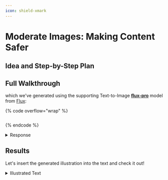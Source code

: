 ```yaml
---
icon: shield-xmark
---
```


# Moderate Images: Making Content Safer

## Idea and Step-by-Step Plan



## Full Walkthrough



which we've generated using the supporting Text-to-Image [**flux-pro**](broken-reference) model from [Flux](broken-reference):

{% code overflow="wrap" %}
```python
```
{% endcode %}

<details>

<summary>Response</summary>

{% code overflow="wrap" %}
```json5
```
{% endcode %}

</details>

## Results

Let's insert the generated illustration into the text and check it out!

<details>

<summary>Illustrated Text</summary>

_**Futuristic Cities**_

_Cities of the future promise to radically transform how people live, work, and move. Instead of sprawling layouts, we’ll see vertical structures that integrate residential, work, and public spaces into single, self-sustaining ecosystems. Architecture will adapt to climate conditions, and buildings will be energy-efficient—generating power through solar panels, wind turbines, and even foot traffic._

<figure><img src="../.gitbook/assets/Ip_fxJ-7WScVVNKOrAt11_6a31476ee9e44e74a831dfcec6e0cab3.jpg" alt=""><figcaption></figcaption></figure>

_Transportation will be fully autonomous and silent. Streets will be freed from traffic and pollution, with ground-level space given back to pedestrians and greenery. Drones, magnetic levitation pods, and underground tunnels will handle most transit. Artificial intelligence will manage traffic flow and energy distribution in real time, ensuring maximum efficiency and comfort._

_Digital technology will be woven into every part of urban life. Smart homes will adapt to residents’ habits, while city services will respond instantly to citizen needs. Virtual and augmented reality will blur the line between physical and digital spaces. These cities won’t just be places to live—they’ll be flexible, sustainable environments where technology truly serves people._

</details>
